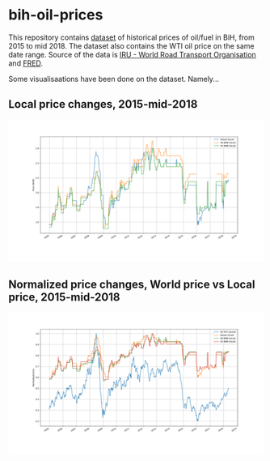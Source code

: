 # bih-oil-prices

This repository contains [dataset](data.csv) of historical prices of oil/fuel in BiH, from 2015 to mid 2018. The dataset also contains the WTI oil price on the same date range. Source of the data is [IRU - World Road Transport Organisation](https://www.iru.org/) and [FRED](https://fred.stlouisfed.org/).

Some visualisaations have been done on the dataset. Namely...

## Local price changes, 2015-mid-2018

![Local price changes](vis-images/local-oil-prices.png)

## Normalized price changes, World price vs Local price, 2015-mid-2018

![Local price changes](vis-images/normalized-oil-prices.png)
